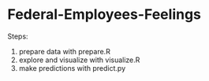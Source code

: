 # Federal-Employees-Feelings
Steps:
1. prepare data with prepare.R
2. explore and visualize with visualize.R
3. make predictions with predict.py
